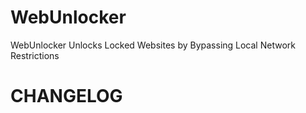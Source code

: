 # WebUnlocker
WebUnlocker Unlocks Locked Websites by Bypassing Local Network Restrictions


# **CHANGELOG**
